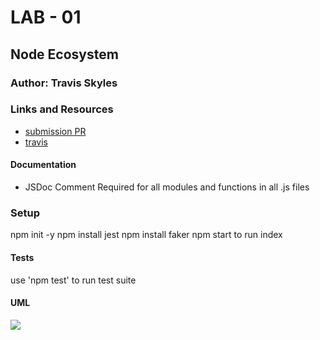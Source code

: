 # LAB - 01

## Node Ecosystem

### Author: Travis Skyles

### Links and Resources

- [submission PR](http://xyz.com)
- [travis](http://xyz.com)

#### Documentation

- JSDoc Comment Required for all modules and functions in all .js files

### Setup

npm init -y
npm install jest
npm install faker
npm start to run index

#### Tests

use 'npm test' to run test suite

#### UML

![](./assets/lab01)
